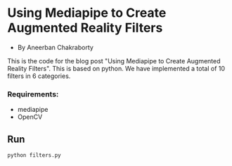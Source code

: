 # Using Mediapipe to Create Augmented Reality Filters
 - By Aneerban Chakraborty

 This is the code for the blog post "Using Mediapipe to Create Augmented Reality Filters". This is based on python. We have implemented a total of 10 filters in 6 categories.

 ### Requirements:
 * mediapipe
 * OpenCV

 ## Run
 ```
 python filters.py
 ```

